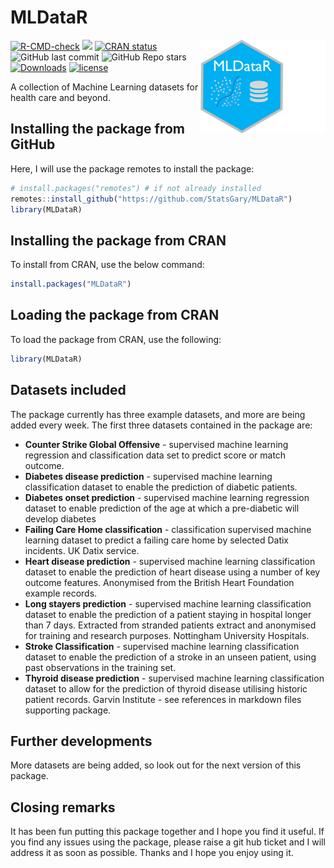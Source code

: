 # MLDataR

<p><a href="https://hutsons-hacks.info/"><img src = "man/figures/mldataR.png" width = "200px" height = "150px" align="right"></a></p>

 <!-- badges: start -->
  [![R-CMD-check](https://github.com/StatsGary/MLDataR/workflows/R-CMD-check/badge.svg)](https://github.com/StatsGary/MLDataR/actions)
  [![](https://cranlogs.r-pkg.org/badges/MLDataR)](https://cran.r-project.org/package=MLDataR)
   [![CRAN status](https://www.r-pkg.org/badges/version/MLDataR)](https://CRAN.R-project.org/package=MLDataR) 
  ![GitHub last commit](https://img.shields.io/github/last-commit/StatsGary/MLDataR)
  ![GitHub Repo stars](https://img.shields.io/github/stars/StatsGary/MLDataR?label=MLDataR%20Stars)
  [![Downloads](https://cranlogs.r-pkg.org/badges/grand-total/MLDataR)](https://cran.r-project.org/package=MLDataR)
  [![license](https://img.shields.io/github/license/mashape/apistatus.svg)](https://github.com/ald0405/SangerTools/blob/master/LICENSE)
  <!-- badges: end -->

A collection of Machine Learning datasets for health care and beyond.

## Installing the package from GitHub

Here, I will use the package remotes to install the package:

``` r
# install.packages("remotes") # if not already installed
remotes::install_github("https://github.com/StatsGary/MLDataR")
library(MLDataR)

```
## Installing the package from CRAN

To install from CRAN, use the below command:
``` r
install.packages("MLDataR")

```

## Loading the package from CRAN

To load the package from CRAN, use the following:

``` r
library(MLDataR)
```

## Datasets included

The package currently has three example datasets, and more are being added every week. The first three datasets contained in the package are:

- **Counter Strike Global Offensive** - supervised machine learning regression and classification data set to predict score or match outcome. 
- **Diabetes disease prediction** - supervised machine learning classification dataset to enable the prediction of diabetic patients. 
- **Diabetes onset prediction** - supervised machine learning regression dataset to enable prediction of the age at which a pre-diabetic will develop diabetes 
- **Failing Care Home classification** - classification supervised machine learning dataset to predict a failing care home by selected Datix incidents. UK Datix service. 
- **Heart disease prediction** - supervised machine learning classification dataset to enable the prediction of heart disease using a number of key outcome features. Anonymised from the British Heart Foundation example records. 
- **Long stayers prediction** - supervised machine learning classification dataset to enable the prediction of a patient staying in hospital longer than 7 days. Extracted from stranded patients extract and anonymised for training and research purposes. Nottingham University Hospitals. 
- **Stroke Classification** - supervised machine learning classification dataset to enable the prediction of a stroke in an unseen patient, using past observations in the training set.
- **Thyroid disease prediction** - supervised machine learning classification dataset to allow for the prediction of thyroid disease utilising historic patient records. Garvin Institute - see references in markdown files supporting package. 

## Further developments

More datasets are being added, so look out for the next version of this package. 

## Closing remarks

It has been fun putting this package together and I hope you find it useful. If you find any issues using the package, please raise a git hub ticket and I will address it as soon as possible. Thanks and I hope you enjoy using it.

